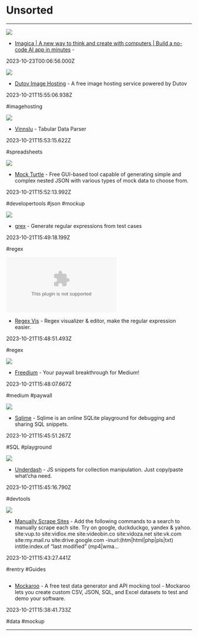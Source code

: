 # Unsorted

---

![](https://rdl.ink/render/https%3A%2F%2Fcreate.imagica.ai%2Ffot%23%2Feditor)

- [Imagica | A new way to think and create with computers | Build a no-code AI app in minutes](https://create.imagica.ai/fot#/editor) - 

2023-10-23T00:06:56.000Z



![](https://dutov.org/content/images/system/default/home_cover.jpg)

- [Dutov Image Hosting](https://dutov.org) - A free image hosting service powered by Dutov

2023-10-21T15:55:06.938Z

#imagehosting

![](https://rdl.ink/render/https%3A%2F%2Fmaltsev.github.io%2Fvinnslu)

- [Vinnslu](https://maltsev.github.io/vinnslu) - Tabular Data Parser

2023-10-21T15:53:15.622Z

#spreadsheets

![](https://rdl.ink/render/https%3A%2F%2Fmockturtle.net)

- [Mock Turtle](https://mockturtle.net) - Free GUI-based tool capable of generating simple and complex nested JSON with various types of mock data to choose from.

2023-10-21T15:52:13.992Z

#developertools #json #mockup

![](https://rdl.ink/render/https%3A%2F%2Fpemistahl.github.io%2Fgrex-js)

- [grex](https://pemistahl.github.io/grex-js) - Generate regular expressions from test cases

2023-10-21T15:49:18.199Z

#regex

![](https://rdl.ink/render/https%3A%2F%2Fregex-vis.com)

- [Regex Vis](https://regex-vis.com) - Regex visualizer & editor, make the regular expression easier.

2023-10-21T15:48:51.493Z

#regex

![](https://rdl.ink/render/https%3A%2F%2Ffreedium.cfd)

- [Freedium](https://freedium.cfd) - Your paywall breakthrough for Medium!

2023-10-21T15:48:07.667Z

#medium #paywall

![](https://sqlime.org/img/cover.png)

- [Sqlime](https://sqlime.org) - Sqlime is an online SQLite playground for debugging and sharing SQL snippets.

2023-10-21T15:45:51.267Z

#SQL #playground

![](https://surma.github.io/underdash/logo.png)

- [Underdash](https://surma.github.io/underdash) - JS snippets for collection manipulation. Just copy/paste what’cha need.

2023-10-21T15:45:16.790Z

#devtools

![](https://rentry.co/static/icons/512.png)

- [Manually Scrape Sites](https://rentry.co/uxw6u) - Add the following commands to a search to manually scrape each site. Try on google, duckduckgo, yandex & yahoo. site:vup.to site:vidlox.me site:videobin.co site:vidoza.net site:vk.com site:my.mail.ru site:drive.google.com -inurl:(htm|html|php|pls|txt) intitle:index.of “last modified” (mp4|wma...

2023-10-21T15:43:27.441Z

#rentry #Guides

![]()

- [Mockaroo](https://www.mockaroo.com) - A free test data generator and API mocking tool - Mockaroo lets you create custom CSV, JSON, SQL, and Excel datasets to test and demo your software.

2023-10-21T15:38:41.733Z

#data #mockup

---

